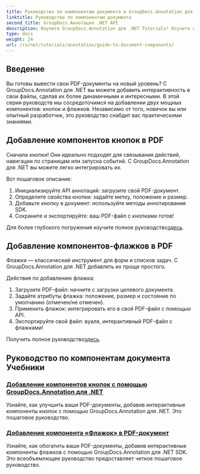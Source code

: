 ```yaml
---
title: Руководство по компонентам документа в GroupDocs.Annotation для .NET
linktitle: Руководство по компонентам документа
second_title: GroupDocs.Аннотация .NET API
description: Изучите GroupDocs.Annotation для .NET Tutorials! Изучите пошаговые инструкции по добавлению интерактивных кнопок и флажков в PDF-документы с легкостью.
type: docs
weight: 24
url: /ru/net/tutorials/annotation/guide-to-document-components/
---
```

## Введение

Вы готовы вывести свои PDF-документы на новый уровень? С GroupDocs.Annotation для .NET вы можете добавить интерактивность в свои файлы, сделав их более динамичными и интересными. В этой серии руководств мы сосредоточимся на добавлении двух мощных компонентов: кнопок и флажков. Независимо от того, новичок вы или опытный разработчик, это руководство снабдит вас практическими знаниями.  

## Добавление компонентов кнопок в PDF  

Сначала кнопки! Они идеально подходят для связывания действий, навигации по страницам или запуска событий. С GroupDocs.Annotation для .NET вы можете легко интегрировать их.  

Вот пошаговое описание:  
1. Инициализируйте API аннотаций: загрузите свой PDF-документ.  
2. Определите свойства кнопки: задайте метку, положение и размер.  
3. Добавьте кнопку в документ: используйте методы аннотирования SDK.  
4. Сохраните и экспортируйте: ваш PDF-файл с кнопками готов!  

 Для более глубокого погружения изучите полное руководство[здесь](./adding-button-component/).  

## Добавление компонентов-флажков в PDF  

Флажки — классический инструмент для форм и списков задач. С GroupDocs.Annotation для .NET добавлять их проще простого.  

Действия по добавлению флажка:  
1. Загрузите PDF-файл: начните с загрузки целевого документа.  
2. Задайте атрибуты флажка: положение, размер и состояние по умолчанию (отмечен/не отмечен).  
3. Применить флажок: интегрировать его в свой PDF-файл с помощью API.  
4. Экспортируйте свой файл: вуаля, интерактивный PDF-файл с флажками!  

Получить полное руководство[здесь](./adding-checkbox-component/).  

## Руководство по компонентам документа Учебники
### [Добавление компонентов кнопок с помощью GroupDocs.Annotation для .NET](./adding-button-component/)
Узнайте, как улучшить ваши PDF-документы, добавив интерактивные компоненты кнопок с помощью GroupDocs.Annotation для .NET. Это пошаговое руководство.
### [Добавление компонента «Флажок» в PDF-документ](./adding-checkbox-component/)
Узнайте, как обогатить ваши PDF-документы, добавив интерактивные компоненты флажков с помощью GroupDocs.Annotation для .NET SDK. Это всеобъемлющее руководство предоставляет четкое пошаговое руководство.